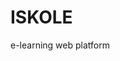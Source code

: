 # ISKOLE
e-learning web platform
<!--[![HitCount](http://hits.dwyl.com/hashan99/ISKOLE.svg)](http://hits.dwyl.com/{username}/{project})-->
